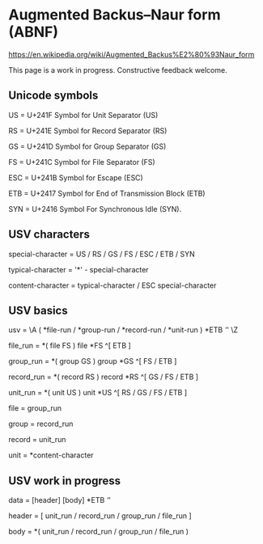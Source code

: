 # Augmented Backus–Naur form (ABNF)

https://en.wikipedia.org/wiki/Augmented_Backus%E2%80%93Naur_form

This page is a work in progress. Constructive feedback welcome.


## Unicode symbols

US = U+241F Symbol for Unit Separator (US)

RS = U+241E Symbol for Record Separator (RS)

GS = U+241D Symbol for Group Separator (GS)

FS = U+241C Symbol for File Separator (FS)

ESC = U+241B Symbol for Escape (ESC)

ETB = U+2417 Symbol for End of Transmission Block (ETB)

SYN = U+2416 Symbol For Synchronous Idle (SYN).


## USV characters

special-character = US / RS / GS / FS / ESC / ETB / SYN

typical-character = '*' - special-character

content-character = typical-character / ESC special-character


## USV basics

usv = \A ( *file-run / *group-run / *record-run / *unit-run ) *ETB *'*' \Z

file_run = *( file FS ) file *FS ^[ ETB ]

group_run = *( group GS ) group *GS ^[ FS / ETB ]

record_run = *( record RS ) record *RS ^[ GS / FS / ETB ]

unit_run = *( unit US ) unit *US ^[ RS / GS / FS / ETB ]

file = group_run

group = record_run

record = unit_run

unit = *content-character


## USV work in progress

data = [header] [body] *ETB *'*'

header = [ unit_run / record_run / group_run / file_run ]

body = *( unit_run / record_run / group_run / file_run )
